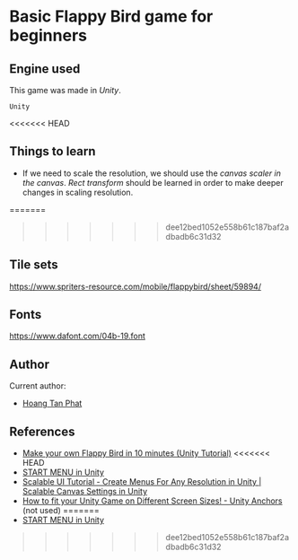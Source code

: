 # Basic Flappy Bird game for beginners

## Engine used
This game was made in *Unity*.
```
Unity
```

<<<<<<< HEAD
## Things to learn
- If we need to scale the resolution, we should use the *canvas scaler in the canvas*. *Rect transform* should be learned in order to make deeper changes in scaling resolution.

=======
>>>>>>> dee12bed1052e558b61c187baf2adbadb6c31d32
## Tile sets
https://www.spriters-resource.com/mobile/flappybird/sheet/59894/

## Fonts
https://www.dafont.com/04b-19.font

## Author
Current author:
- [Hoang Tan Phat](https://github.com/hoangphatmonter)

## References
- [Make your own Flappy Bird in 10 minutes (Unity Tutorial)](https://www.youtube.com/watch?v=uRWmEjxY334&ab_channel=Valem)
<<<<<<< HEAD
- [START MENU in Unity](https://www.youtube.com/watch?v=zc8ac_qUXQY&t=27s&ab_channel=Brackeys)
- [Scalable UI Tutorial - Create Menus For Any Resolution in Unity | Scalable Canvas Settings in Unity](https://www.youtube.com/watch?v=Ad-Q9hYCnCg&ab_channel=Omnirift)
- [How to fit your Unity Game on Different Screen Sizes! - Unity Anchors](https://www.youtube.com/watch?v=jcw4cBJbvrc&ab_channel=CryptoGrounds) (not used)
=======
- [START MENU in Unity](https://www.youtube.com/watch?v=zc8ac_qUXQY&t=27s&ab_channel=Brackeys)
>>>>>>> dee12bed1052e558b61c187baf2adbadb6c31d32
